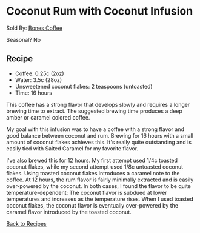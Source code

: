 # Coconut Rum with Coconut Infusion
Sold By: [Bones Coffee](https://www.bonescoffee.com/products/bones-coffee-company-coconut-rum-coffee-12oz)

Seasonal? No

## Recipe
  * Coffee: 0.25c (2oz)
  * Water: 3.5c (28oz)
  * Unsweetened coconut flakes: 2 teaspoons (untoasted)
  * Time: 16 hours

This coffee has a strong flavor that develops slowly and requires a longer brewing time to extract. The suggested brewing time produces a deep amber or caramel colored coffee.

My goal with this infusion was to have a coffee with a strong flavor and good balance between coconut and rum. Brewing for 16 hours with a small amount of coconut flakes achieves this. It's really quite outstanding and is easily tied with Salted Caramel for my favorite flavor.

I've also brewed this for 12 hours. My first attempt used 1/4c toasted coconut flakes, while my second attempt used 1/8c untoasted coconut flakes. Using toasted coconut flakes introduces a caramel note to the coffee. At 12 hours, the rum flavor is fairly minimally extracted and is easily over-powered by the coconut. In both cases, I found the flavor to be quite temperature-dependent: The coconut flavor is subdued at lower temperatures and increases as the temperature rises. When I used toasted coconut flakes, the coconut flavor is eventually over-powered by the caramel flavor introduced by the toasted coconut.

[Back to Recipes](https://github.umn.edu/cdsmith/cold-brew-coffee/blob/master/recipes/README.md)
